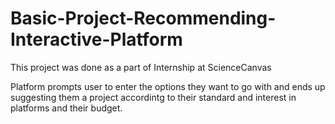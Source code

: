 # Basic-Project-Recommending-Interactive-Platform
This project was done as a part of Internship at ScienceCanvas

Platform prompts user to enter the options they want to go with and ends up suggesting them a project accordintg to their standard and interest in platforms and their budget.
